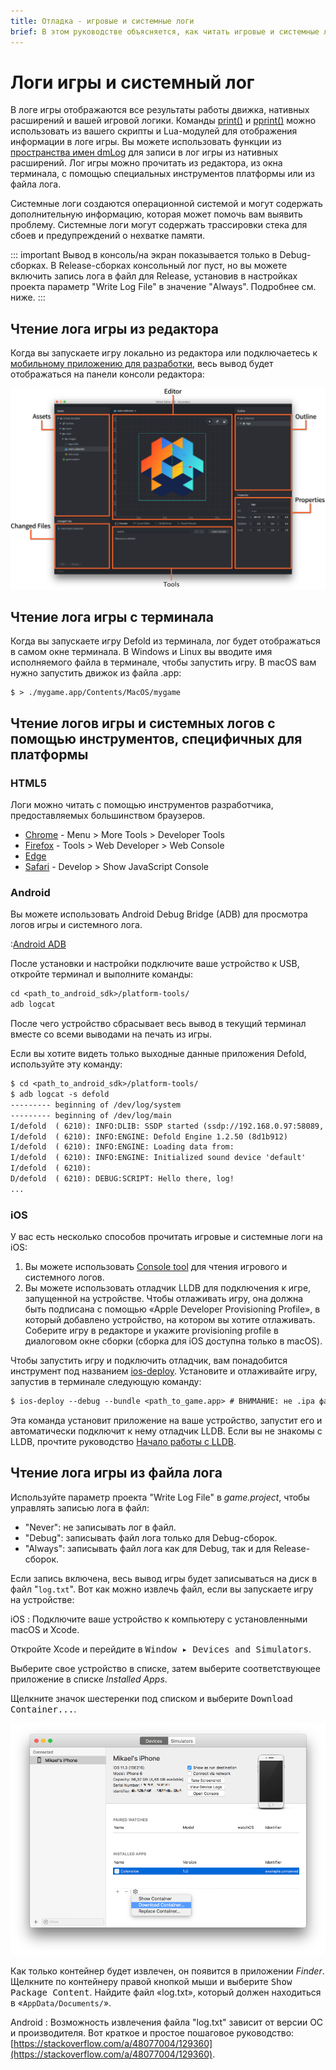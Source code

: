 ```yaml
---
title: Отладка - игровые и системные логи 
brief: В этом руководстве объясняется, как читать игровые и системные логи.
---
```


# Логи игры и системный лог

В логе игры отображаются все результаты работы движка, нативных расширений и вашей игровой логики. Команды [print()](/ref/stable/base/#print:...)  и [pprint()](/ref/stable/builtins/?q=pprint#pprint:v) можно использовать из вашего скрипты и Lua-модулей для отображения информации в логе игры. Вы можете использовать функции из [пространства имен dmLog](/ref/stable/dmLog/) для записи в лог игры из нативных расширений. Лог игры можно прочитать из редактора, из окна терминала, с помощью специальных инструментов платформы или из файла лога.

Системные логи создаются операционной системой и могут содержать дополнительную информацию, которая может помочь вам выявить проблему. Системные логи могут содержать трассировки стека для сбоев и предупреждений о нехватке памяти. 

::: important
Вывод в консоль/на экран показывается только в Debug-сборках. В Release-сборках консольный лог пуст, но вы можете включить запись лога в файл для Release, установив в настройках проекта параметр "Write Log File" в значение "Always". Подробнее см. ниже.
:::

## Чтение лога игры из редактора 

Когда вы запускаете игру локально из редактора или подключаетесь к [мобильному приложению для разработки](/manuals/dev-app), весь вывод будет отображаться на панели консоли редактора: 

![Editor 2](images/editor/editor2_overview.png)

## Чтение лога игры с терминала

Когда вы запускаете игру Defold из терминала, лог будет отображаться в самом окне терминала. В Windows и Linux вы вводите имя исполняемого файла в терминале, чтобы запустить игру. В macOS вам нужно запустить движок из файла .app:

```
$ > ./mygame.app/Contents/MacOS/mygame
```

## Чтение логов игры и системных логов с помощью инструментов, специфичных для платформы 

### HTML5

Логи можно читать с помощью инструментов разработчика, предоставляемых большинством браузеров. 

* [Chrome](https://developers.google.com/web/tools/chrome-devtools/console) - Menu > More Tools > Developer Tools
* [Firefox](https://developer.mozilla.org/en-US/docs/Tools/Browser_Console) - Tools > Web Developer > Web Console
* [Edge](https://docs.microsoft.com/en-us/microsoft-edge/devtools-guide/console)
* [Safari](https://support.apple.com/guide/safari-developer/log-messages-with-the-console-dev4e7dedc90/mac) - Develop > Show JavaScript Console

### Android

Вы можете использовать Android Debug Bridge (ADB) для просмотра логов игры и системного лога. 

:[Android ADB](../shared/android-adb.md)

  После установки и настройки подключите ваше устройство к USB, откройте терминал и выполните команды: 

  ```txt
  cd <path_to_android_sdk>/platform-tools/
  adb logcat
  ```

  После чего устройство сбрасывает весь вывод в текущий терминал вместе со всеми выводами на печать из игры.

  Если вы хотите видеть только выходные данные приложения Defold, используйте эту команду: 

  ```txt
$ cd <path_to_android_sdk>/platform-tools/
$ adb logcat -s defold
--------- beginning of /dev/log/system
--------- beginning of /dev/log/main
I/defold  ( 6210): INFO:DLIB: SSDP started (ssdp://192.168.0.97:58089, http://0.0.0.0:38637)
I/defold  ( 6210): INFO:ENGINE: Defold Engine 1.2.50 (8d1b912)
I/defold  ( 6210): INFO:ENGINE: Loading data from:
I/defold  ( 6210): INFO:ENGINE: Initialized sound device 'default'
I/defold  ( 6210):
D/defold  ( 6210): DEBUG:SCRIPT: Hello there, log!
...
  ```

### iOS

У вас есть несколько способов прочитать игровые и системные логи на iOS:

1. Вы можете использовать [Console tool](https://support.apple.com/guide/console/welcome/mac) для чтения игрового и системного логов.
2. Вы можете использовать отладчик LLDB для подключения к игре, запущенной на устройстве. Чтобы отлаживать игру, она должна быть подписана с помощью «Apple Developer Provisioning Profile», в который добавлено устройство, на котором вы хотите отлаживать. Соберите игру в редакторе и укажите provisioning profile в диалоговом окне сборки (сборка для iOS доступна только в macOS).

Чтобы запустить игру и подключить отладчик, вам понадобится инструмент под названием [ios-deploy](https://github.com/phonegap/ios-deploy). Установите и отлаживайте игру, запустив в терминале следующую команду:

```txt
$ ios-deploy --debug --bundle <path_to_game.app> # ВНИМАНИЕ: не .ipa файл
```

Эта команда установит приложение на ваше устройство, запустит его и автоматически подключит к нему отладчик LLDB. Если вы не знакомы с LLDB, прочтите руководство [Начало работы с LLDB](https://developer.apple.com/library/content/documentation/IDEs/Conceptual/gdb_to_lldb_transition_guide/document/lldb-basics.html).


## Чтение лога игры из файла лога 

Используйте параметр проекта "Write Log File" в *game.project*, чтобы управлять записью лога в файл:

- "Never": не записывать лог в файл.
- "Debug": записывать файл лога только для Debug-сборок.
- "Always": записывать файл лога как для Debug, так и для Release-сборок.

Если запись включена, весь вывод игры будет записываться на диск в файл "`log.txt`". Вот как можно извлечь файл, если вы запускаете игру на устройстве: 

iOS
: Подключите ваше устройство к компьютеру с установленными macOS и Xcode.

   Откройте Xcode и перейдите в <kbd>Window ▸ Devices and Simulators</kbd>.

   Выберите свое устройство в списке, затем выберите соответствующее приложение в списке *Installed Apps*.

   Щелкните значок шестеренки под списком и выберите <kbd>Download Container...</kbd>.

  ![download container](images/debugging/download_container.png)

  Как только контейнер будет извлечен, он появится в приложении *Finder*. Щелкните по контейнеру правой кнопкой мыши и выберите <kbd>Show Package Content</kbd>. Найдите файл «log.txt», который должен находиться в «`AppData/Documents/`». 

Android
: Возможность извлечения файла "log.txt" зависит от версии ОС и производителя. Вот краткое и простое пошаговое руководство: [https://stackoverflow.com/a/48077004/129360](https://stackoverflow.com/a/48077004/129360).
